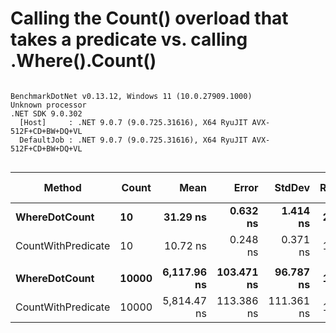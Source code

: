 # Calling the Count() overload that takes a predicate vs. calling .Where().Count()


```

BenchmarkDotNet v0.13.12, Windows 11 (10.0.27909.1000)
Unknown processor
.NET SDK 9.0.302
  [Host]     : .NET 9.0.7 (9.0.725.31616), X64 RyuJIT AVX-512F+CD+BW+DQ+VL
  DefaultJob : .NET 9.0.7 (9.0.725.31616), X64 RyuJIT AVX-512F+CD+BW+DQ+VL


```
| Method             | Count | Mean        | Error      | StdDev     | Ratio | RatioSD | Gen0   | Allocated | Alloc Ratio |
|------------------- |------ |------------:|-----------:|-----------:|------:|--------:|-------:|----------:|------------:|
| **WhereDotCount**      | **10**    |    **31.29 ns** |   **0.632 ns** |   **1.414 ns** |  **2.96** |    **0.19** | **0.0111** |      **48 B** |          **NA** |
| CountWithPredicate | 10    |    10.72 ns |   0.248 ns |   0.371 ns |  1.00 |    0.00 |      - |         - |          NA |
|                    |       |             |            |            |       |         |        |           |             |
| **WhereDotCount**      | **10000** | **6,117.96 ns** | **103.471 ns** |  **96.787 ns** |  **1.05** |    **0.03** | **0.0076** |      **48 B** |          **NA** |
| CountWithPredicate | 10000 | 5,814.47 ns | 113.386 ns | 111.361 ns |  1.00 |    0.00 |      - |         - |          NA |
